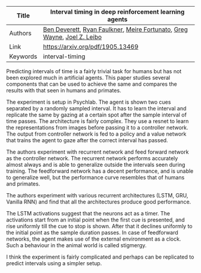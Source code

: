 | Title    | Interval timing in deep reinforcement learning agents        |
| -------- | ------------------------------------------------------------ |
| Authors  | [Ben Deverett](https://arxiv.org/search/cs?searchtype=author&query=Deverett%2C+B), [Ryan Faulkner](https://arxiv.org/search/cs?searchtype=author&query=Faulkner%2C+R), [Meire Fortunato](https://arxiv.org/search/cs?searchtype=author&query=Fortunato%2C+M), [Greg Wayne](https://arxiv.org/search/cs?searchtype=author&query=Wayne%2C+G), [Joel Z. Leibo](https://arxiv.org/search/cs?searchtype=author&query=Leibo%2C+J+Z) |
| Link     | https://arxiv.org/pdf/1905.13469                             |
| Keywords | interval-timing                                              |



Predicting intervals of time is a fairly trivial task for humans but has not been explored much in artificial agents. This paper studies several components that can be used to achieve the same and compares the results with that seen in humans and primates.

The experiment is setup in Psychlab. The agent is shown two cues separated by a randomly sampled interval. It has to learn the interval and replicate the same by gazing at a certain spot after the sample interval of time passes. The architecture is fairly complex. They use a resnet to learn the representations from images before passing it to a controller network. The output from controller network is fed to a policy and a value network that trains the agent to gaze after the correct interval has passed.

The authors experiment with recurrent network and feed forward network as the controller network. The recurrent network performs accurately almost always and is able to generalize outside the intervals seen during training. The feedforward network has a decent performance, and is unable to generalize well, but the performance curve resembles that of humans and primates.

The authors experiment with various recurrent architectures (LSTM, GRU, Vanilla RNN) and find that all the architectures produce good performance.

The LSTM activations suggest that the neurons act as a timer. The activations start from an initial point when the first cue is presented, and rise uniformly till the cue to stop is shown. After that it declines uniformly to the initial point as the sample duration passes. In case of feedforward networks, the agent makes use of the external environment as a clock. Such a behaviour in the animal world is called stigmergy.

I think the experiment is fairly complicated and perhaps can be replicated to predict intervals using a simpler setup.

